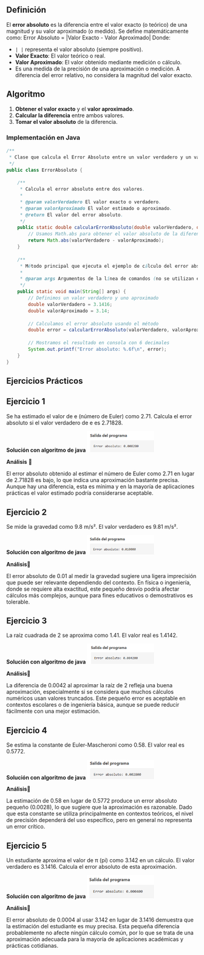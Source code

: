 ## Definición
El **error absoluto** es la diferencia entre el valor exacto (o teórico) de una magnitud y su valor aproximado (o medido).
Se define matemáticamente como:
Error Absoluto = |Valor Exacto - Valor Aproximado|
Donde:
- `| |` representa el valor absoluto (siempre positivo).
- **Valor Exacto**: El valor teórico o real.
- **Valor Aproximado**: El valor obtenido mediante medición o cálculo.
- Es una medida de la precisión de una aproximación o medición. A diferencia del error relativo, no considera la magnitud del valor exacto.
  
## Algoritmo 
1. **Obtener el valor exacto** y el **valor aproximado**.
2. **Calcular la diferencia** entre ambos valores.
3. **Tomar el valor absoluto** de la diferencia.

### Implementación en Java
```java
/**
 * Clase que calcula el Error Absoluto entre un valor verdadero y un valor aproximado.
 */
public class ErrorAbsoluto {

    /**
     * Calcula el error absoluto entre dos valores.
     *
     * @param valorVerdadero El valor exacto o verdadero.
     * @param valorAproximado El valor estimado o aproximado.
     * @return El valor del error absoluto.
     */
    public static double calcularErrorAbsoluto(double valorVerdadero, double valorAproximado) {
        // Usamos Math.abs para obtener el valor absoluto de la diferencia
        return Math.abs(valorVerdadero - valorAproximado);
    }

    /**
     * Método principal que ejecuta el ejemplo de cálculo del error absoluto.
     *
     * @param args Argumentos de la línea de comandos (no se utilizan en este caso).
     */
    public static void main(String[] args) {
        // Definimos un valor verdadero y uno aproximado
        double valorVerdadero = 3.1416;
        double valorAproximado = 3.14;

        // Calculamos el error absoluto usando el método
        double error = calcularErrorAbsoluto(valorVerdadero, valorAproximado);

        // Mostramos el resultado en consola con 6 decimales
        System.out.printf("Error absoluto: %.6f\n", error);
    }
}

```
## Ejercicios Prácticos

## Ejercicio 1
Se ha estimado el valor de e (número de Euler) como 2.71. Calcula el error absoluto si el valor verdadero de e es 2.71828.

**Solución con algoritmo de java**
<img src="https://github.com/nadfernanda/Metodos_Numericos/blob/main/tema-1/imagenes/Error%20Absoluto/Ejercicio%201.png" width="35%" alt="Solución Ejercicio 1">

**Análisis** 🧠

El error absoluto obtenido al estimar el número de Euler como 2.71 en lugar de 2.71828 es bajo, lo que indica una aproximación bastante precisa. Aunque hay una diferencia, esta es mínima y en la mayoría de aplicaciones prácticas el valor estimado podría considerarse aceptable.

## Ejercicio 2
Se mide la gravedad como 9.8 m/s². El valor verdadero es 9.81 m/s².

**Solución con algoritmo de java**
<img src="https://github.com/nadfernanda/Metodos_Numericos/blob/main/tema-1/imagenes/Error%20Absoluto/Ejercicio%202.png" width="35%" alt="Solución Ejercicio 2">

**Análisis**🧠

El error absoluto de 0.01 al medir la gravedad sugiere una ligera imprecisión que puede ser relevante dependiendo del contexto. En física o ingeniería, donde se requiere alta exactitud, este pequeño desvío podría afectar cálculos más complejos, aunque para fines educativos o demostrativos es tolerable.

## Ejercicio 3
La raíz cuadrada de 2 se aproxima como 1.41. El valor real es 1.4142.

**Solución con algoritmo de java**
<img src="https://github.com/nadfernanda/Metodos_Numericos/blob/main/tema-1/imagenes/Error%20Absoluto/Ejercicio%203.png" width="35%" alt="Solución Ejercicio 3">

**Análisis**🧠

La diferencia de 0.0042 al aproximar la raíz de 2 refleja una buena aproximación, especialmente si se considera que muchos cálculos numéricos usan valores truncados. Este pequeño error es aceptable en contextos escolares o de ingeniería básica, aunque se puede reducir fácilmente con una mejor estimación.

## Ejercicio 4
Se estima la constante de Euler-Mascheroni como 0.58. El valor real es 0.5772.

**Solución con algoritmo de java**
<img src="https://github.com/nadfernanda/Metodos_Numericos/blob/main/tema-1/imagenes/Error%20Absoluto/Ejercicio%204.png" width="35%" alt="Solución Ejercicio 4">

**Análisis**🧠

La estimación de 0.58 en lugar de 0.5772 produce un error absoluto pequeño (0.0028), lo que sugiere que la aproximación es razonable. Dado que esta constante se utiliza principalmente en contextos teóricos, el nivel de precisión dependerá del uso específico, pero en general no representa un error crítico.


## Ejercicio 5
Un estudiante aproxima el valor de π (pi) como 3.142 en un cálculo. El valor verdadero es 3.1416. Calcula el error absoluto de esta aproximación.

**Solución con algoritmo de java**
<img src="https://github.com/nadfernanda/Metodos_Numericos/blob/main/tema-1/imagenes/Error%20Absoluto/Ejercicio%205.png" width="35%" alt="Solución Ejercicio 5">

**Análisis**🧠

El error absoluto de 0.0004 al usar 3.142 en lugar de 3.1416 demuestra que la estimación del estudiante es muy precisa. Esta pequeña diferencia probablemente no afecte ningún cálculo común, por lo que se trata de una aproximación adecuada para la mayoría de aplicaciones académicas y prácticas cotidianas.
